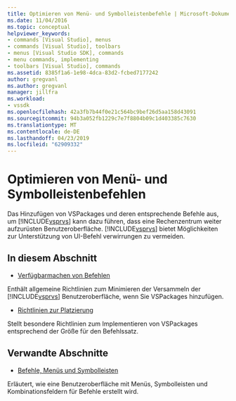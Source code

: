 ```yaml
---
title: Optimieren von Menü- und Symbolleistenbefehle | Microsoft-Dokumentation
ms.date: 11/04/2016
ms.topic: conceptual
helpviewer_keywords:
- commands [Visual Studio], menus
- commands [Visual Studio], toolbars
- menus [Visual Studio SDK], commands
- menu commands, implementing
- toolbars [Visual Studio], commands
ms.assetid: 8385f1a6-1e98-4dca-83d2-fcbed7177242
author: gregvanl
ms.author: gregvanl
manager: jillfra
ms.workload:
- vssdk
ms.openlocfilehash: 42a3fb7b44f0e21c564bc9bef26d5aa158d43091
ms.sourcegitcommit: 94b3a052fb1229c7e7f8804b09c1d403385c7630
ms.translationtype: MT
ms.contentlocale: de-DE
ms.lasthandoff: 04/23/2019
ms.locfileid: "62909332"
---
```

# <a name="optimizing-menu-and-toolbar-commands"></a>Optimieren von Menü- und Symbolleistenbefehlen
Das Hinzufügen von VSPackages und deren entsprechende Befehle aus, um [!INCLUDE[vsprvs](../../code-quality/includes/vsprvs_md.md)] kann dazu führen, dass eine Rechenzentrum weiter aufzurüsten Benutzeroberfläche. [!INCLUDE[vsprvs](../../code-quality/includes/vsprvs_md.md)] bietet Möglichkeiten zur Unterstützung von UI-Befehl verwirrungen zu vermeiden.

## <a name="in-this-section"></a>In diesem Abschnitt
- [Verfügbarmachen von Befehlen](../../extensibility/internals/making-commands-available.md)

 Enthält allgemeine Richtlinien zum Minimieren der Versammeln der [!INCLUDE[vsprvs](../../code-quality/includes/vsprvs_md.md)] Benutzeroberfläche, wenn Sie VSPackages hinzufügen.

- [Richtlinien zur Platzierung](../../extensibility/internals/command-placement-guidelines.md)

 Stellt besondere Richtlinien zum Implementieren von VSPackages entsprechend der Größe für den Befehlssatz.

## <a name="related-sections"></a>Verwandte Abschnitte
- [Befehle, Menüs und Symbolleisten](../../extensibility/internals/commands-menus-and-toolbars.md)

 Erläutert, wie eine Benutzeroberfläche mit Menüs, Symbolleisten und Kombinationsfeldern für Befehle erstellt wird.